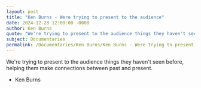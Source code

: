 ```yaml
---
layout: post
title: "Ken Burns - Were trying to present to the audience"
date: 2024-12-28 12:00:00 -0000
author: Ken Burns
quote: "We're trying to present to the audience things they haven't seen before, helping them make connections between past and present."
subject: Documentaries
permalink: /Documentaries/Ken Burns/Ken Burns - Were trying to present to the audience
---
```


We're trying to present to the audience things they haven't seen before, helping them make connections between past and present.

- Ken Burns
